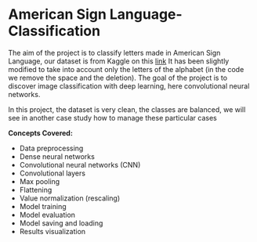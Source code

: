 # American Sign Language-Classification

The aim of the project is to classify letters made in American Sign Language, our dataset is from Kaggle on this <a href="https://www.kaggle.com/grassknoted/asl-alphabet" target="_blank">link</a> 
It has been slightly modified to take into account only the letters of the alphabet (in the code we remove the space and the deletion). 
The goal of the project is to discover image classification with deep learning, here convolutional neural networks. 
<p>
In this project, the dataset is very clean, the classes are balanced, we will see in another case study how to manage these particular cases 
</p>

**Concepts Covered:**
- Data preprocessing
- Dense neural networks
- Convolutional neural networks (CNN)
- Convolutional layers
- Max pooling
- Flattening
- Value normalization (rescaling)
- Model training
- Model evaluation
- Model saving and loading
- Results visualization
